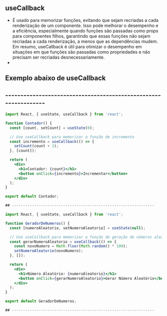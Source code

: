 ## useCallback 
- É usado para memorizar funções, evitando que sejam recriadas a cada renderização de um componente. Isso pode melhorar o desempenho e a eficiência, especialmente quando funções são passadas como props para componentes filhos, garantindo que essas funções não sejam recriadas a cada renderização, a menos que as dependências mudem. Em resumo, useCallback é útil para otimizar o desempenho em situações em que funções são passadas como propriedades e não precisam ser recriadas desnecessariamente.
- 
## Exemplo abaixo de useCallback 

## ----------------------------------------------------------------

```jsx
import React, { useState, useCallback } from 'react';

function Contador() {
  const [count, setCount] = useState(0);

  // Use useCallback para memorizar a função de incremento
  const incremento = useCallback(() => {
    setCount(count + 1);
  }, [count]);

  return (
    <div>
      <h1>Contador: {count}</h1>
      <button onClick={incremento}>Incrementar</button>
    </div>
  );
}

export default Contador;

## ----------------------------------------------------------------

import React, { useState, useCallback } from 'react';

function GeradorDeNumeros() {
  const [numeroAleatorio, setNumeroAleatorio] = useState(null);

  // Use useCallback para memorizar a função de geração de números aleatórios
  const gerarNumeroAleatorio = useCallback(() => {
    const novoNumero = Math.floor(Math.random() * 100);
    setNumeroAleatorio(novoNumero);
  }, []);

  return (
    <div>
      <h1>Número Aleatório: {numeroAleatorio}</h1>
      <button onClick={gerarNumeroAleatorio}>Gerar Número Aleatório</button>
    </div>
  );
}

export default GeradorDeNumeros;

## ----------------------------------------------------------------
